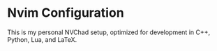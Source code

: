 # Nvim Configuration

This is my personal NVChad setup, optimized for development in  C++, Python, Lua, and LaTeX. 
